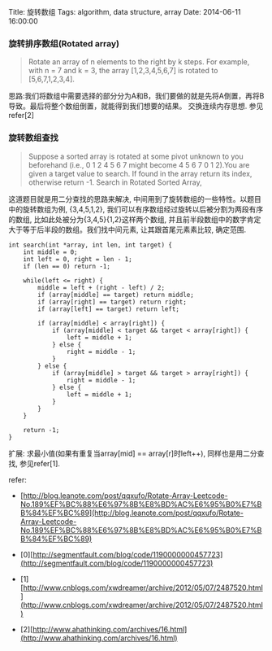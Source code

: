 Title: 旋转数组
Tags: algorithm, data structure, array 
Date: 2014-06-11 16:00:00

### 旋转排序数组(Rotated array)
>Rotate an array of n elements to the right by k steps.
For example, with n = 7 and k = 3, the array [1,2,3,4,5,6,7] is rotated to [5,6,7,1,2,3,4].

思路:我们将数组中需要选择的部分分为A和B，我们要做的就是先将A倒置，再将B导致。最后将整个数组倒置，就能得到我们想要的结果。 交换连续内存思想. 参见refer[2]

### 旋转数组查找
>Suppose a sorted array is rotated at some pivot unknown to you beforehand (i.e., 0 1 2 4 5 6 7 might become 4 5 6 7 0 1 2).You are given a target value to search. If found in the array return its index, otherwise return -1.
Search in Rotated Sorted Array, 

这道题目就是用二分查找的思路来解决, 中间用到了旋转数组的一些特性。以题目中的旋转数组为例, {3,4,5,1,2}, 我们可以有序数组经过旋转以后被分割为两段有序的数组, 比如此处被分为{3,4,5}{1,2}这样两个数组, 并且前半段数组中的数字肯定大于等于后半段的数组。我们找中间元素, 让其跟首尾元素素比较, 确定范围.

    int search(int *array, int len, int target) {
        int middle = 0;
        int left = 0, right = len - 1;
        if (len == 0) return -1;

        while(left <= right) {
            middle = left + (right - left) / 2;
            if (array[middle] == target) return middle;
            if (array[right] == target) return right;
            if (array[left] == target) return left;

            if (array[middle] < array[right]) {
                if (array[middle] < target && target < array[right]) {
                    left = middle + 1;
                } else { 
                    right = middle - 1;
                }
            } else {
                if (array[middle] > target && target > array[right]) {
                    right = middle - 1;
                } else {
                    left = middle + 1;
                }
            }
        }

        return -1;
    }

扩展: 求最小值(如果有重复当array[mid] == array[r]时left++), 同样也是用二分查找, 参见refer[1].

refer:

- [http://blog.leanote.com/post/qqxufo/Rotate-Array-Leetcode-No.189%EF%BC%88%E6%97%8B%E8%BD%AC%E6%95%B0%E7%BB%84%EF%BC%89](http://blog.leanote.com/post/qqxufo/Rotate-Array-Leetcode-No.189%EF%BC%88%E6%97%8B%E8%BD%AC%E6%95%B0%E7%BB%84%EF%BC%89)
- [0][http://segmentfault.com/blog/code/1190000000457723](http://segmentfault.com/blog/code/1190000000457723)
- [1][http://www.cnblogs.com/xwdreamer/archive/2012/05/07/2487520.html](http://www.cnblogs.com/xwdreamer/archive/2012/05/07/2487520.html)

- [2][http://www.ahathinking.com/archives/16.html](http://www.ahathinking.com/archives/16.html)

